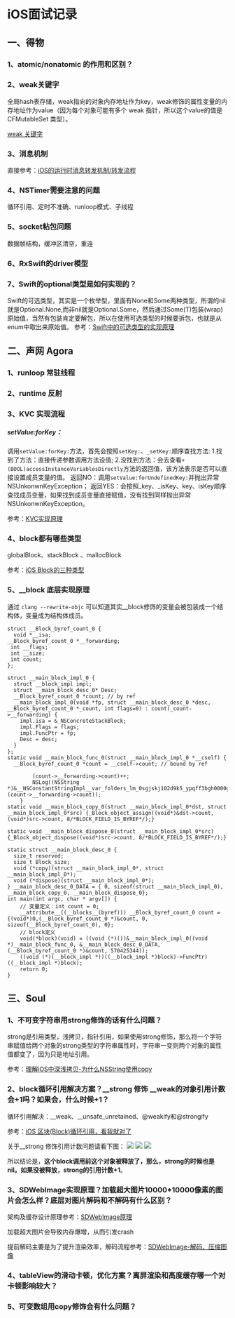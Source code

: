 # iOS面试记录

## 一、得物

### 1、atomic/nonatomic 的作用和区别？

### 2、weak关键字

全局hash表存储，weak指向的对象内存地址作为key，weak修饰的属性变量的内存地址作为value（因为每个对象可能有多个 weak 指针，所以这个value的值是 CFMutableSet 类型）。

[weak 关键字](https://www.jianshu.com/p/e786f4173814)

### 3、消息机制

直接参考：[iOS的运行时消息转发机制/转发流程](http://blog.sandslee.com/iOS/iOS-runtime-msgSend/)

### 4、NSTimer需要注意的问题

循环引用、定时不准确、runloop模式、子线程

### 5、socket粘包问题

数据帧结构，缓冲区清空，重连

### 6、RxSwift的driver模型

### 7、Swift的optional类型是如何实现的？

Swift的可选类型，其实是一个枚举型，里面有None和Some两种类型，所谓的nil就是Optional.None,而非nil就是Optional.Some，然后通过Some(T)包装(wrap)原始值，当然有包装肯定要解包，所以在使用可选类型的时候要拆包，也就是从enum中取出来原始值。
参考：[Swift中的可选类型的实现原理](https://blog.csdn.net/chuqingr/article/details/51626816)


## 二、声网 Agora

### 1、runloop 常驻线程

### 2、runtime 反射

### 3、KVC 实现流程

##### setValue:forKey：

调用`setValue:forKey:`方法，首先会按照`setKey:`、`_setKey:`顺序查找方法:
1.找到了方法：直接传递参数调用方法设值;
2.没找到方法：会去查看`+(BOOL)accessInstanceVariablesDirectly`方法的返回值，该方法表示是否可以直接设置成员变量的值。
返回NO：调用`setValue:forUndefinedKey:`并抛出异常NSUnkonwnKeyException；
返回YES：会按照_key、_isKey、key、isKey顺序查找成员变量，如果找到成员变量直接赋值，没有找到同样抛出异常NSUnkonwnKeyException。

参考：[KVC实现原理](https://www.meiwen.com.cn/subject/qxvxoqtx.html)

### 4、block都有哪些类型

globalBlock、stackBlock 、mallocBlock 

参考：[iOS Block的三种类型](https://www.jianshu.com/p/4b4e280f3f81)

### 5、__block 底层实现原理

通过 `clang --rewrite-objc` 可以知道其实__block修饰的变量会被包装成一个结构体，变量成为结构体成员。

```objc
struct __Block_byref_count_0 {
  void *__isa;
__Block_byref_count_0 *__forwarding;
 int __flags;
 int __size;
 int count;
};

struct __main_block_impl_0 {
  struct __block_impl impl;
  struct __main_block_desc_0* Desc;
  __Block_byref_count_0 *count; // by ref
  __main_block_impl_0(void *fp, struct __main_block_desc_0 *desc, __Block_byref_count_0 *_count, int flags=0) : count(_count->__forwarding) {
    impl.isa = &_NSConcreteStackBlock;
    impl.Flags = flags;
    impl.FuncPtr = fp;
    Desc = desc;
  }
};
static void __main_block_func_0(struct __main_block_impl_0 *__cself) {
  __Block_byref_count_0 *count = __cself->count; // bound by ref

        (count->__forwarding->count)++;
        NSLog((NSString *)&__NSConstantStringImpl__var_folders_lm_0sgjskj102d9k5_ypqff3bgh0000gn_T_main_296d47_mi_0, (count->__forwarding->count));
    }
static void __main_block_copy_0(struct __main_block_impl_0*dst, struct __main_block_impl_0*src) {_Block_object_assign((void*)&dst->count, (void*)src->count, 8/*BLOCK_FIELD_IS_BYREF*/);}

static void __main_block_dispose_0(struct __main_block_impl_0*src) {_Block_object_dispose((void*)src->count, 8/*BLOCK_FIELD_IS_BYREF*/);}

static struct __main_block_desc_0 {
  size_t reserved;
  size_t Block_size;
  void (*copy)(struct __main_block_impl_0*, struct __main_block_impl_0*);
  void (*dispose)(struct __main_block_impl_0*);
} __main_block_desc_0_DATA = { 0, sizeof(struct __main_block_impl_0), __main_block_copy_0, __main_block_dispose_0};
int main(int argc, char * argv[]) {
    // 变量定义：int count = 0;
    __attribute__((__blocks__(byref))) __Block_byref_count_0 count = {(void*)0,(__Block_byref_count_0 *)&count, 0, sizeof(__Block_byref_count_0), 0};
    // block定义
    void(*block)(void) = ((void (*)())&__main_block_impl_0((void *)__main_block_func_0, &__main_block_desc_0_DATA, (__Block_byref_count_0 *)&count, 570425344));
    ((void (*)(__block_impl *))((__block_impl *)block)->FuncPtr)((__block_impl *)block);
    return 0;
}
```



## 三、Soul

### 1、不可变字符串用strong修饰的话有什么问题？

strong是引用类型，浅拷贝，指针引用，如果使用strong修饰，那么将一个字符串赋值给两个对象的strong类型的字符串属性时，字符串一变则两个对象的属性值都变了，因为只是地址引用。

参考：[理解iOS中深浅拷贝-为什么NSString使用copy](https://www.jianshu.com/p/eda4957735ee)

### 2、block循环引用解决方案？__strong 修饰 __weak的对象引用计数会+1吗？如果会，什么时候+1？

循环引用解决：__weak、__unsafe_unretained、@weakify和@strongify

参考：[iOS 区块(Block)循环引用，看我就对了](https://www.jianshu.com/p/9f61eade1ec3)

关于__strong 修饰引用计数问题请看下图：
![](https://raw.githubusercontent.com/lishuzhi1121/oss/master/uPic/20200601-214950-IMG_1033.PNG)
![](https://raw.githubusercontent.com/lishuzhi1121/oss/master/uPic/20200601-214830-IMG_1032.JPG)
![](https://raw.githubusercontent.com/lishuzhi1121/oss/master/uPic/20200601-215033-IMG_1034.JPG)

所以结论是，**这个block调用前这个对象被释放了，那么，strong的时候也是nil。如果没被释放，strong的引用计数+1**。

### 3、SDWebImage实现原理？加载超大图片10000*10000像素的图片会怎么样？底层对图片解码和不解码有什么区别？

架构及缓存设计原理参考：[SDWebImage原理](https://www.jianshu.com/p/647721fb43e7)

加载超大图片会导致内存爆增，从而引发crash

提前解码主要是为了提升渲染效率，解码流程参考：[SDWebImage-解码、压缩图像](https://blog.csdn.net/ZCMUCZX/article/details/79505186)


### 4、tableView的滑动卡顿，优化方案？离屏渲染和高度缓存哪一个对卡顿影响较大？


### 5、可变数组用copy修饰会有什么问题？



